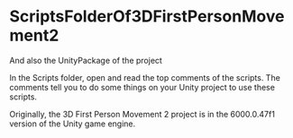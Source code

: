 # ScriptsFolderOf3DFirstPersonMovement2
And also the UnityPackage of the project

In the Scripts folder, open and read the top comments of the scripts.
The comments tell you to do some things on your Unity project to use these scripts.

Originally, the 3D First Person Movement 2 project is in the 6000.0.47f1 version of the Unity game engine.
